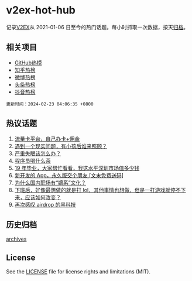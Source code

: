 # v2ex-hot-hub

 记录[V2EX](https://www.v2ex.com/)从 2021-01-06 日至今的热门话题。每小时抓取一次数据，按天[归档](archives)。
 
 ## 相关项目

- [GitHub热榜](https://github.com/snaildev/github-hot-hub)
- [知乎热榜](https://github.com/snaildev/zhihu-hot-hub)
- [微博热榜](https://github.com/snaildev/weibo-hot-hub)
- [头条热榜](https://github.com/snaildev/toutiao-hot-hub)
- [抖音热榜](https://github.com/snaildev/douyin-hot-hub)


 `更新时间：2024-02-23 04:06:35 +0800`

## 热议话题

1. [流量卡平台，自己办卡+佣金](https://www.v2ex.com/t/1017424)
1. [遇到一个现实问题，有小孩后谁来照顾？](https://www.v2ex.com/t/1017442)
1. [严重失眠该怎么办？](https://www.v2ex.com/t/1017427)
1. [程序员喝什么茶](https://www.v2ex.com/t/1017462)
1. [19 年毕业，大家帮忙看看，我这水平深圳市场值多少钱](https://www.v2ex.com/t/1017458)
1. [新开发的 App，永久版交个朋友 [文末免费送码]](https://www.v2ex.com/t/1017611)
1. [为什么国内职场有“嫡系”文化？](https://www.v2ex.com/t/1017402)
1. [下班后，好像最想做的就是打 lol，其他事情也想做，但是一打游戏就停不下来，应该如何改变？](https://www.v2ex.com/t/1017478)
1. [再次感叹 airdrop 的黑科技](https://www.v2ex.com/t/1017486)

## 历史归档

[archives](archives)

## License

See the [LICENSE](LICENSE) file for license rights and limitations (MIT).

